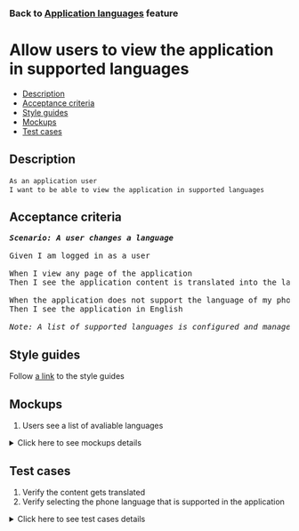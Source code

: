 ### Back to [Application languages](../../README.md) feature

# Allow users to view the application in supported languages

- [Description](#description)
- [Acceptance criteria](#acceptance-criteria)
- [Style guides](#style-guides)
- [Mockups](#mockups)
- [Test cases](#test-cases)

## Description

    As an application user
    I want to be able to view the application in supported languages

## Acceptance criteria

<pre>
<b><i>Scenario: A user changes a language</i></b>

Given I am logged in as a user

When I view any page of the application
Then I see the application content is translated into the language that is selected on my phone

When the application does not support the language of my phone
Then I see the application in English

<i>Note: A list of supported languages is configured and managed by admin via the CMS</i>
</pre>

## Style guides

Follow [a link](https://www.figma.com/proto/0zkkf5WC77OSpvyD6YXpFE/Style-guides?page-id=0%3A1&node-id=19%3A5368&viewport=266%2C48%2C0.54&scaling=min-zoom&starting-point-node-id=19%3A5368) to the style guides

## Mockups

1. Users see a list of avaliable languages

<details>
  <summary>Click here to see mockups details</summary>

**1. Users see a list of avaliable languages:**

![Users see a list of avaliable languages](/mobile_application_features/application_languages/images/application_languages_list.png)

</details>

## Test cases

1. Verify the content gets translated
2. Verify selecting the phone language that is supported in the application

<details>
  <summary>Click here to see test cases details</summary>

### **#1. Verify the content gets translated**

|Preconditions|Steps|Expected result
--------------|-----|----------
|- Log in with user account</br>- Go to any page</br>- The application supports EN, UA, DE, FR languages|1) Select phone lagnuage as one of the supported list</br>2) Examine the app content|1) The application content is translated into the language that is selected on my phone|

### **#2. Verify selecting the phone language that is supported in the application**

|Preconditions|Steps|Expected result
--------------|-----|----------
|- Log in with user account</br>- The application supports EN, UA, DE, FR languages|1) Select phone lagnuage that is NOT present in the supported list</br>2) Examine the app content</br>3) Tap the preferred language icon|The application content is translated into English|
</details>
